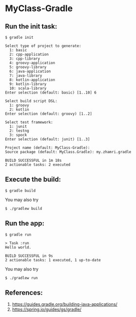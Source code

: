 # MyClass-Gradle

## Run the init task:

```
$ gradle init

Select type of project to generate:
  1: basic
  2: cpp-application
  3: cpp-library
  4: groovy-application
  5: groovy-library
  6: java-application
  7: java-library
  8: kotlin-application
  9: kotlin-library
  10: scala-library
Enter selection (default: basic) [1..10] 6

Select build script DSL:
  1: groovy
  2: kotlin
Enter selection (default: groovy) [1..2] 

Select test framework:
  1: junit
  2: testng
  3: spock
Enter selection (default: junit) [1..3] 

Project name (default: MyClass-Gradle): 
Source package (default: MyClass.Gradle): my.zhamri.gradle

BUILD SUCCESSFUL in 1m 18s
2 actionable tasks: 2 executed
```

## Execute the build:

```
$ gradle build
```
You may also try 
```
$ ./gradlew build
``` 

## Run the app:

```
$ gradle run

> Task :run
Hello world.

BUILD SUCCESSFUL in 9s
2 actionable tasks: 1 executed, 1 up-to-date
```
You may also try 
```
$ ./gradlew run
``` 

## References:

1. https://guides.gradle.org/building-java-applications/
2. https://spring.io/guides/gs/gradle/
   